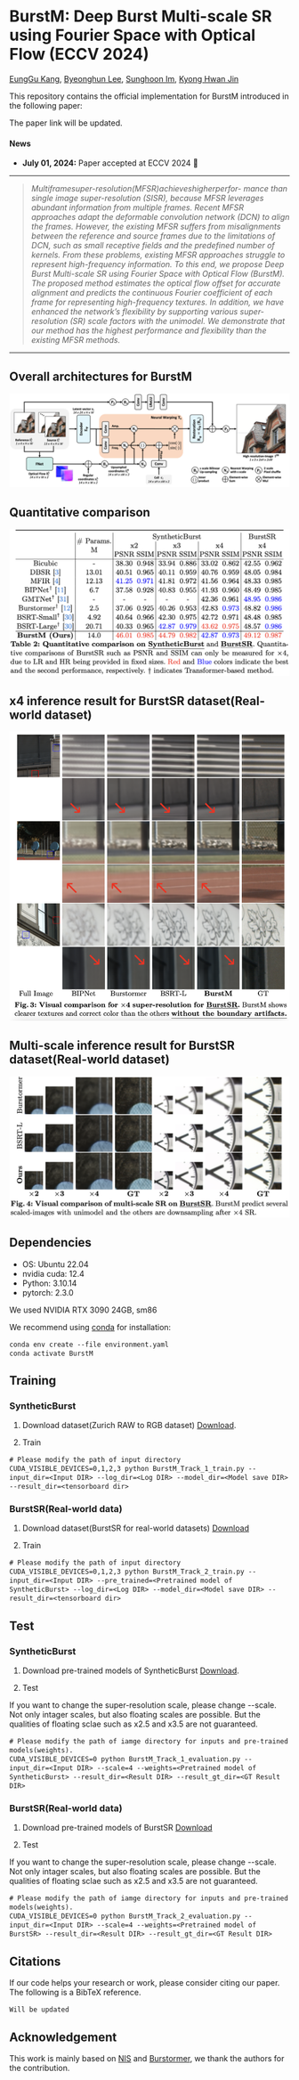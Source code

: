 # BurstM: Deep Burst Multi-scale SR using Fourier Space with Optical Flow (ECCV 2024)

[EungGu Kang](https://github.com/Egkang-Luis/BurstM), [Byeonghun Lee](https://github.com/ByeonghunLee12), [Sunghoon Im](https://sunghoonim.github.io/), [Kyong Hwan Jin](https://ipa.korea.ac.kr)

This repository contains the official implementation for BurstM introduced in the following paper:

The paper link will be updated.
<!-- [![paper](https://img.shields.io/badge/arXiv-Paper-<COLOR>.svg)](https://arxiv.org/pdf/2304.01194.pdf) -->

#### News
- **July 01, 2024:** Paper accepted at ECCV 2024 :tada:

<hr />

> *Multiframesuper-resolution(MFSR)achieveshigherperfor- mance than single image super-resolution (SISR), because MFSR leverages abundant information from multiple frames. Recent MFSR approaches adapt the deformable convolution network (DCN) to align the frames. However, the existing MFSR suffers from misalignments between the reference and source frames due to the limitations of DCN, such as small receptive fields and the predefined number of kernels. From these problems, existing MFSR approaches struggle to represent high-frequency information. To this end, we propose Deep Burst Multi-scale SR using Fourier Space with Optical Flow (BurstM). The proposed method estimates the optical flow offset for accurate alignment and predicts the continuous Fourier coefficient of each frame for representing high-frequency textures. In addition, we have enhanced the network’s flexibility by supporting various super-resolution (SR) scale factors with the unimodel. We demonstrate that our method has the highest performance and flexibility than the existing MFSR methods.*
<hr />

## Overall architectures for BurstM
![BurstM_overall_architecture.png](figs/BurstM_overall_architecture.png)


## Quantitative comparison
![BurstM_quantitative_comparison.png](figs/BurstM_quantitative_comparison.png)

## x4 inference result for BurstSR dataset(Real-world dataset)
![BurstM_BurstSR_x4_result.png](figs/BurstM_BurstSR_x4_result.png)

## Multi-scale inference result for BurstSR dataset(Real-world dataset)
![BurstM_BurstSR_multiscale.png](figs/BurstM_BurstSR_multiscale.png)

## Dependencies
- OS: Ubuntu 22.04
- nvidia cuda: 12.4
- Python: 3.10.14
- pytorch: 2.3.0

We used NVIDIA RTX 3090 24GB, sm86

We recommend using [conda](https://www.anaconda.com/distribution/) for installation:
```
conda env create --file environment.yaml
conda activate BurstM
```

## Training

### SyntheticBurst
1. Download dataset(Zurich RAW to RGB dataset) [Download](http://people.ee.ethz.ch/~ihnatova/pynet.html#dataset).

2. Train

```python3
# Please modify the path of input directory
CUDA_VISIBLE_DEVICES=0,1,2,3 python BurstM_Track_1_train.py --input_dir=<Input DIR> --log_dir=<Log DIR> --model_dir=<Model save DIR> --result_dir=<tensorboard dir>
```

### BurstSR(Real-world data)
1. Download dataset(BurstSR for real-world datasets) [Download](https://github.com/goutamgmb/NTIRE21_BURSTSR/blob/master/burstsr_links.md)

2. Train

```python3
# Please modify the path of input directory
CUDA_VISIBLE_DEVICES=0,1,2,3 python BurstM_Track_2_train.py --input_dir=<Input DIR> --pre_trained=<Pretrained model of SyntheticBurst> --log_dir=<Log DIR> --model_dir=<Model save DIR> --result_dir=<tensorboard dir>
```

## Test

### SyntheticBurst
1. Download pre-trained models of SyntheticBurst [Download](https://drive.google.com/file/d/1XzBOV_F2un0nBWBdCCQCmDzvXlmee-cO/view?usp=sharing).

2. Test

  If you want to change the super-resolution scale, please change --scale.
  Not only intager scales, but also floating scales are possible.
  But the qualities of floating sclae such as x2.5 and x3.5 are not guaranteed.
```python3
# Please modify the path of iamge directory for inputs and pre-trained models(weights).
CUDA_VISIBLE_DEVICES=0 python BurstM_Track_1_evaluation.py --input_dir=<Input DIR> --scale=4 --weights=<Pretrained model of SyntheticBurst> --result_dir=<Result DIR> --result_gt_dir=<GT Result DIR>
```

### BurstSR(Real-world data)
1. Download pre-trained models of BurstSR [Download](https://drive.google.com/file/d/1id83q_IOF7qawO5_4WJ4ZGOFvxkcwbFw/view?usp=sharing)

2. Test

  If you want to change the super-resolution scale, please change --scale.
  Not only intager scales, but also floating scales are possible.
  But the qualities of floating sclae such as x2.5 and x3.5 are not guaranteed.
```python3
# Please modify the path of iamge directory for inputs and pre-trained models(weights).
CUDA_VISIBLE_DEVICES=0 python BurstM_Track_2_evaluation.py --input_dir=<Input DIR> --scale=4 --weights=<Pretrained model of BurstSR> --result_dir=<Result DIR> --result_gt_dir=<GT Result DIR>
``` 

## Citations
If our code helps your research or work, please consider citing our paper.
The following is a BibTeX reference.

```
Will be updated
```

## Acknowledgement
This work is mainly based on [NIS](https://github.com/minshu-kim/Neural-Image-Stitching) and [Burstormer](https://github.com/akshaydudhane16/Burstormer), we thank the authors for the contribution.

